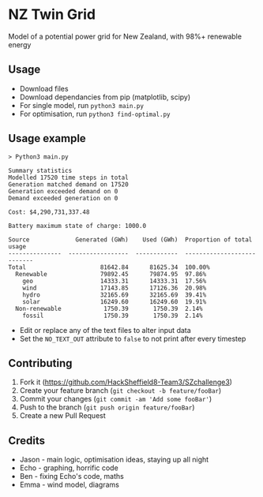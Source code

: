 # NZ Twin Grid

Model of a potential power grid for New Zealand, with 98%+ renewable energy

## Usage

* Download files
* Download dependancies from pip (matplotlib, scipy)
* For single model, run `python3 main.py`
* For optimisation, run `python3 find-optimal.py`

## Usage example

```
> Python3 main.py

Summary statistics
Modelled 17520 time steps in total
Generation matched demand on 17520
Generation exceeded demand on 0
Demand exceeded generation on 0

Cost: $4,290,731,337.48

Battery maximum state of charge: 1000.0

Source             Generated (GWh)    Used (GWh)  Proportion of total usage
---------------  -----------------  ------------  ---------------------------
Total                     81642.84      81625.34  100.00%
  Renewable               79892.45      79874.95  97.86%
    geo                   14333.31      14333.31  17.56%
    wind                  17143.85      17126.36  20.98%
    hydro                 32165.69      32165.69  39.41%
    solar                 16249.60      16249.60  19.91%
  Non-renewable            1750.39       1750.39  2.14%
    fossil                 1750.39       1750.39  2.14%
```

* Edit or replace any of the text files to alter input data
* Set the `NO_TEXT_OUT` attribute to `false` to not print after every timestep

## Contributing

1. Fork it (<https://github.com/HackSheffield8-Team3/SZchallenge3>)
2. Create your feature branch (`git checkout -b feature/fooBar`)
3. Commit your changes (`git commit -am 'Add some fooBar'`)
4. Push to the branch (`git push origin feature/fooBar`)
5. Create a new Pull Request

## Credits

* Jason - main logic, optimisation ideas, staying up all night
* Echo - graphing, horrific code
* Ben - fixing Echo's code, maths
* Emma - wind model, diagrams
